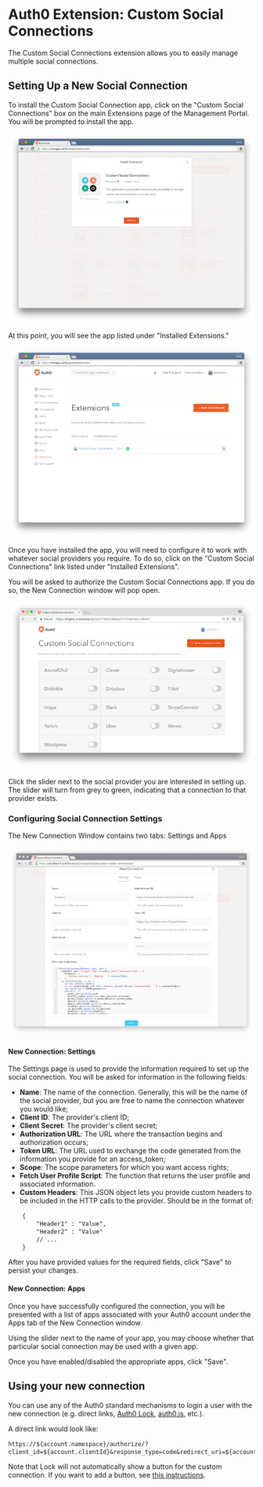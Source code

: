# Auth0 Extension: Custom Social Connections

The Custom Social Connections extension allows you to easily manage multiple social connections.

## Setting Up a New Social Connection

To install the Custom Social Connection app, click on the "Custom Social Connections" box on the main Extensions page of the Management Portal. You will be prompted to install the app.

![](/media/articles/extensions/installing-custom-social-connections.png)

At this point, you will see the app listed under "Installed Extensions."

![](/media/articles/extensions/installed-custom-social-extension.png)

Once you have installed the app, you will need to configure it to work with whatever social providers you require. To do so, click on the "Custom Social Connections" link listed under "Installed Extensions".

You will be asked to authorize the Custom Social Connections app. If you do so, the New Connection window will pop open.

![](/media/articles/extensions/custom-social-connections.png)

Click the slider next to the social provider you are interested in setting up. The slider will turn from grey to green, indicating that a connection to that provider exists.

### Configuring Social Connection Settings

The New Connection Window contains two tabs: Settings and Apps

![](/media/articles/extensions/new-custom-social-connection.png)

#### New Connection: Settings

The Settings page is used to provide the information required to set up the social connection. You will be asked for information in the following fields:

- __Name__: The name of the connection. Generally, this will be the name of the social provider, but you are free to name the connection whatever you would like;
- __Client ID__: The provider's client ID;
- __Client Secret__: The provider's client secret;
- __Authorization URL__: The URL where the transaction begins and authorization occurs;
- __Token URL__: The URL used to exchange the code generated from the information you provide for an access_token;
- __Scope__: The scope parameters for which you want access rights;
- __Fetch User Profile Script__: The function that returns the user profile and associated information.
- __Custom Headers__: This JSON object lets you provide custom headers to be included in the HTTP calls to the provider. Should be in the format of:

```
    {
        "Header1" : "Value",
        "Header2" : "Value"
        // ...
    }
```

After you have provided values for the required fields, click "Save" to persist your changes.

#### New Connection: Apps

Once you have successfully configured the connection, you will be presented with a list of apps associated with your Auth0 account under the Apps tab of the New Connection window.

Using the slider next to the name of your app, you may choose whether that particular social connection may be used with a given app.

Once you have enabled/disabled the appropriate apps, click "Save".

## Using your new connection

You can use any of the Auth0 standard mechanisms to login a user with the new connection (e.g. direct links, [Auth0 Lock](lock), [auth0.js](auth0js), etc.). 

A direct link would look like:
            
    https://${account.namespace}/authorize/?client_id=${account.clientId}&response_type=code&redirect_uri=${account.callback}&state=OPAQUE_VALUE&connection=THE_NAME_OF_THE_CONNECTION

Note that Lock will not automatically show a button for the custom connection. If you want to add a button, see [this instructions](libraries/lock/ui-customization#adding-a-new-ui-element-using-javascript).
